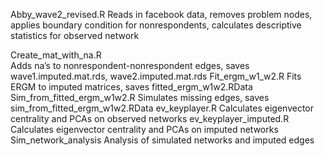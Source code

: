 Abby_wave2_revised.R
  Reads in facebook data, removes problem nodes, applies boundary condition for nonrespondents, calculates descriptive      statistics for observed network
  
Create_mat_with_na.R	
  Adds na’s to nonrespondent-nonrespondent edges, saves wave1.imputed.mat.rds, wave2.imputed.mat.rds
Fit_ergm_w1_w2.R
  Fits ERGM to imputed matrices, saves fitted_ergm_w1w2.RData
Sim_from_fitted_ergm_w1w2.R
  Simulates missing edges, saves sim_from_fitted_ergm_w1w2.RData
ev_keyplayer.R
  Calculates eigenvector centrality and PCAs on observed networks
ev_keyplayer_imputed.R
  Calculates eigenvector centrality and PCAs on imputed networks
Sim_network_analysis
  Analysis of simulated networks and imputed edges
